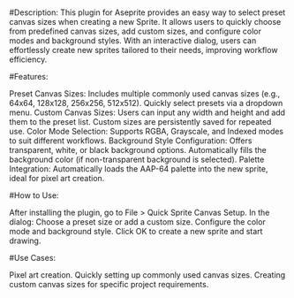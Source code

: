 # 

#Description:
This plugin for Aseprite provides an easy way to select preset canvas sizes when creating a new Sprite. It allows users to quickly choose from predefined canvas sizes, add custom sizes, and configure color modes and background styles. With an interactive dialog, users can effortlessly create new sprites tailored to their needs, improving workflow efficiency.

#Features:

Preset Canvas Sizes:
Includes multiple commonly used canvas sizes (e.g., 64x64, 128x128, 256x256, 512x512).
Quickly select presets via a dropdown menu.
Custom Canvas Sizes:
Users can input any width and height and add them to the preset list.
Custom sizes are persistently saved for repeated use.
Color Mode Selection:
Supports RGBA, Grayscale, and Indexed modes to suit different workflows.
Background Style Configuration:
Offers transparent, white, or black background options.
Automatically fills the background color (if non-transparent background is selected).
Palette Integration:
Automatically loads the AAP-64 palette into the new sprite, ideal for pixel art creation.

#How to Use:

After installing the plugin, go to File > Quick Sprite Canvas Setup.
In the dialog:
Choose a preset size or add a custom size.
Configure the color mode and background style.
Click OK to create a new sprite and start drawing.

#Use Cases:

Pixel art creation.
Quickly setting up commonly used canvas sizes.
Creating custom canvas sizes for specific project requirements.